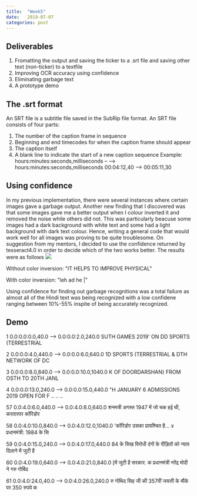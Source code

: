 ```yaml
---
title:  "Week5"
date:   2019-07-07
categories: post
---
```


## Deliverables
1. Fromatting the output and saving the ticker to a .srt file and saving other text (non-ticker) to a textfile
2. Improving OCR accuracy using confidence
3. Eliminating garbage text
4. A prototype demo

## The .srt format
An SRT file is a subtitle file saved in the SubRip file format.
An SRT file consists of four parts:
1. The number of the caption frame in sequence
2. Beginning and end timecodes for when the caption frame should appear
3. The caption itself
4. A blank line to indicate the start of a new caption sequence
Example:
  hours:minutes:seconds,milliseconds – –> hours:minutes:seconds,milliseconds
  00:04:12,40 --> 00:05:11,30

## Using confidence
In my previous implementation, there were several instances where certain images gave a garbage output. Another new finding that I discovered was that some images gave me a better output when I colour inverted it and removed the noise while others did not. This was particularly beacuse some images had a dark background with white text and some had a light background with dark text colour. Hence, writing a general code that would work well for all images was proving to be quite troublesome. On suggestion from my mentors, I decided to use the confidence returned by tesseract4.0 in order to decide which of the two works better.
The results were as follows
![](/blog/assets/article_images/5.1.jpg)

Without color inversion: "IT HELPS TO IMPROVE PHYSICAL"

With color inversion: "leh ad he |"

Using confidence for finding out garbage recognitions was a total failure as almost all of the Hindi text was being recognized with a low confidene ranging between 10%-55% inspite of being accurately recognized.

## Demo
1
0.0:0.0:0.0,40.0 --> 0.0:0.0:2.0,240.0
SUTH GAMES 2019' ON DD SPORTS (TERRESTRIAL

2
0.0:0.0:4.0,440.0 --> 0.0:0.0:6.0,640.0
1D SPORTS (TERRESTRIAL & DTH NETWORK OF DC

3
0.0:0.0:8.0,840.0 --> 0.0:0.0:10.0,1040.0
K OF DOORDARSHAN} FROM OSTH TO 20TH JANL

4
0.0:0.0:13.0,240.0 --> 0.0:0.0:15.0,440.0
"H JANUARY 6 ADMISSIONS 2019 OPEN FOR F
..
..
..

57
0.0:4.0:6.0,440.0 --> 0.0:4.0:8.0,640.0
शनमत्री अगस्त 1947 में जो चक हई थी, करतारपर कॉरिडोर

58
0.0:4.0:10.0,840.0 --> 0.0:4.0:12.0,1040.0
'कॉरिडोर उसका प्रायश्चित है... ४ प्रधानमंत्री: 1984 के सि

59
0.0:4.0:15.0,240.0 --> 0.0:4.0:17.0,440.0
84 के सिख विरोधी दंगों के पीड़ितों को न्याय दिलाने में जुटी है

60
0.0:4.0:19.0,640.0 --> 0.0:4.0:21.0,840.0
[में जुटी है सरकार. क प्रधानमंत्री नरेंद्र मोदी ने गरु गोबिंद

61
0.0:4.0:24.0,40.0 --> 0.0:4.0:26.0,240.0
रु गोथिद सिह जी की 357वीं जयत्ती के मौके पर 350 रुपये क